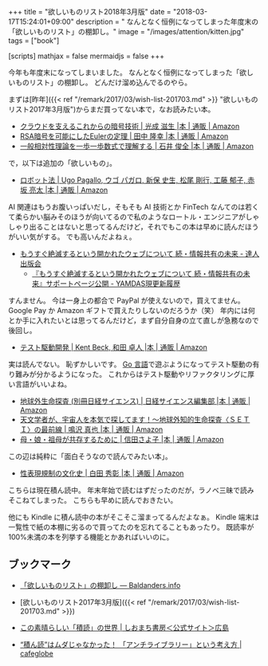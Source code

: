 +++
title = "欲しいものリスト2018年3月版"
date = "2018-03-17T15:24:01+09:00"
description = " なんとなく恒例になってしまった年度末の「欲しいものリスト」の棚卸し。"
image = "/images/attention/kitten.jpg"
tags = ["book"]

[scripts]
  mathjax = false
  mermaidjs = false
+++

今年も年度末になってしまいました。
なんとなく恒例になってしまった「欲しいものリスト」の棚卸し。
どんだけ溜め込んでるのやら。

まずは[昨年]({{< ref "/remark/2017/03/wish-list-201703.md" >}} "欲しいものリスト2017年3月版")からまだ買ってない本で，なお読みたい本。

- [クラウドを支えるこれからの暗号技術 | 光成 滋生 |本 | 通販 | Amazon](https://www.amazon.co.jp/exec/obidos/ASIN/479804413X/baldandersinf-22/)
- [RSA暗号を可能にしたEulerの定理 | 田中 隆幸 |本 | 通販 | Amazon](https://www.amazon.co.jp/exec/obidos/ASIN/486641040X/baldandersinf-22/)
- [一般相対性理論を一歩一歩数式で理解する | 石井 俊全 |本 | 通販 | Amazon](https://www.amazon.co.jp/exec/obidos/ASIN/4860644980/baldandersinf-22/)

で，以下は追加の「欲しいもの」。

- [ロボット法 | Ugo Pagallo, ウゴ パガロ, 新保 史生, 松尾 剛行, 工藤 郁子, 赤坂 亮太 |本 | 通販 | Amazon](https://www.amazon.co.jp/exec/obidos/ASIN/4326403454/baldandersinf-22/)

AI 関連はもうお腹いっぱいだし，そもそも AI 技術とか FinTech なんてのは若くて柔らかい脳みそのほうが向いてるので私のようなロートル・エンジニアがしゃしゃり出ることはないと思ってるんだけど，それでもこの本は早めに読んだほうがいい気がする。
でも高いんだよねぇ。

- [もうすぐ絶滅するという開かれたウェブについて  続・情報共有の未来 - 達人出版会](https://tatsu-zine.com/books/infoshare2)
    - [『もうすぐ絶滅するという開かれたウェブについて 続・情報共有の未来』サポートページ公開 - YAMDAS現更新履歴](http://d.hatena.ne.jp/yomoyomo/20171226/openweb)

すんません。
今は一身上の都合で PayPal が使えないので，買えてません。
Google Pay か Amazon ギフトで買えたりしないのだろうか（笑） 年内には何とか手に入れたいとは思ってるんだけど，まず自分自身の立て直しが急務なので後回し。

- [テスト駆動開発 | Kent Beck, 和田 卓人 |本 | 通販 | Amazon](https://www.amazon.co.jp/exec/obidos/ASIN/4274217884/baldandersinf-22/)

実は読んでない。
恥ずかしいです。
[Go 言語]で遊ぶようになってテスト駆動の有り難みが分かるようになった。
これからはテスト駆動やリファクタリングに厚い言語がいいよね。

- [地球外生命探査 (別冊日経サイエンス) | 日経サイエンス編集部 |本 | 通販 | Amazon](https://www.amazon.co.jp/dp/4532512239/)
- [天文学者が、宇宙人を本気で探してます！～地球外知的生命探査〈ＳＥＴＩ〉の最前線 | 鳴沢 真也 |本 | 通販 | Amazon](https://www.amazon.co.jp/exec/obidos/ASIN/4800313716/baldandersinf-22/)
- [母・娘・祖母が共存するために | 信田さよ子 |本 | 通販 | Amazon](https://www.amazon.co.jp/exec/obidos/ASIN/4022515082/baldandersinf-22/)

この辺は純粋に「面白そうなので読んでみたい本」。

- [性表現規制の文化史 | 白田 秀彰 |本 | 通販 | Amazon](https://www.amazon.co.jp/exec/obidos/ASIN/4750515183/baldandersinf-22/)

こちらは現在積ん読中。
年末年始で読むはずだったのだが，ラノベ三昧で読みそこねてしまった。
こちらも早めに読んでおきたい。

他にも Kindle に積ん読中の本がそこそこ溜まってるんだよなぁ。
Kindle 端末は一覧性で紙の本棚に劣るので買ってたのを忘れてることもあったり。
既読率が100%未満の本を列挙する機能とかあればいいのに。

## ブックマーク

- [「欲しいものリスト」の棚卸し — Baldanders.info](https://baldanders.info/blog/000824/)
- [欲しいものリスト2017年3月版]({{< ref "/remark/2017/03/wish-list-201703.md" >}})

- [この素晴らしい「積読」の世界 | しおまち書房＜公式サイト＞広島](https://shiomachi.com/5021)
- [“積ん読”はムダじゃなかった！ 「アンチライブラリー」という考え方 | cafeglobe](https://www.cafeglobe.com/2018/03/library.html)

[Go 言語]: https://golang.org/ "The Go Programming Language"
